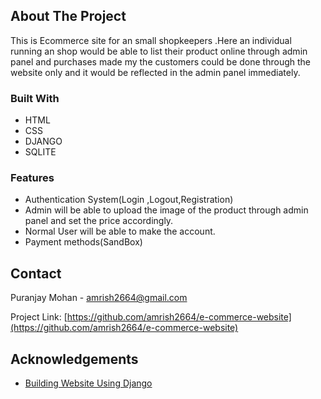 

<!-- ABOUT THE PROJECT -->
## About The Project
This is Ecommerce site for an small shopkeepers .Here an individual running an shop would be able to list their product online through admin panel and purchases made my the customers could be done through the website only and it would be reflected in the admin panel immediately.



### Built With

* HTML
* CSS
* DJANGO
* SQLITE  
### Features

* Authentication System(Login ,Logout,Registration)
* Admin will be able to upload the image of the product through admin panel and set the price accordingly.
* Normal User will be able to make the account.
* Payment methods(SandBox)
## Contact

Puranjay Mohan - amrish2664@gmail.com

Project Link: [https://github.com/amrish2664/e-commerce-website](https://github.com/amrish2664/e-commerce-website)

<!-- ACKNOWLEDGEMENTS -->
## Acknowledgements
* [Building Website Using Django](https://youtu.be/qwFBXuEeg1U?si=5YSw8DVKIPvPanUv)




